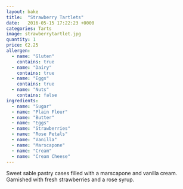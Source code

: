 ```yaml
---
layout: bake
title:  "Strawberry Tartlets"
date:   2016-05-15 17:22:23 +0000
categories: Tarts
image: strawberrytartlet.jpg
quantity: 1
price: €2.25
allergen:
  - name: "Gluten"
    contains: true
  - name: "Dairy"
    contains: true
  - name: "Eggs"
    contains: true
  - name: "Nuts"
    contains: false
ingredients:
  - name: "Sugar"
  - name: "Plain Flour"
  - name: "Butter"
  - name: "Eggs"
  - name: "Strawberries"
  - name: "Rose Petals"
  - name: "Vanilla"
  - name: "Marscapone"
  - name: "Cream"
  - name: "Cream Cheese"
---
```

Sweet sable pastry cases filled with a marscapone and vanilla cream. Garnished with fresh strawberries and a rose syrup.
